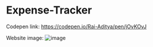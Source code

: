 # Expense-Tracker

Codepen link: https://codepen.io/Rai-Aditya/pen/jOvKOvJ

Website image:
![image](https://user-images.githubusercontent.com/101923897/225615735-c31b08d0-3ba9-4fc8-a68c-83cc5b23cb2a.png)
